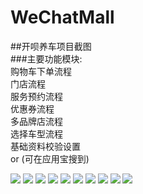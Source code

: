 # WeChatMall
##开呗养车项目截图
<br/>
###主要功能模块:
<br/>
  购物车下单流程
  <br/>
  门店流程
  <br/>
  服务预约流程
  <br/>
  优惠券流程<br/>
  多品牌店流程<br/>
  选择车型流程<br/>
  基础资料校验设置<br/>
  or (可在应用宝搜到)<br/>
  
![](https://github.com/hzlshen/WeChatMall/blob/master/kaibei/kaibei1.png)
![](https://github.com/hzlshen/WeChatMall/blob/master/kaibei/kaibei2.png)
![](https://github.com/hzlshen/WeChatMall/blob/master/kaibei/kaibei3.png)
![](https://github.com/hzlshen/WeChatMall/blob/master/kaibei/kaibei4.png)
![](https://github.com/hzlshen/WeChatMall/blob/master/kaibei/kaibei5.png)
![](https://github.com/hzlshen/WeChatMall/blob/master/kaibei/kaibei6.png)
![](https://github.com/hzlshen/WeChatMall/blob/master/kaibei/kaibei7.png)
![](https://github.com/hzlshen/WeChatMall/blob/master/kaibei/kaibei8.png)
![](https://github.com/hzlshen/WeChatMall/blob/master/kaibei/kaibei9.png)
![](https://github.com/hzlshen/WeChatMall/blob/master/kaibei/kaibei10.png)

